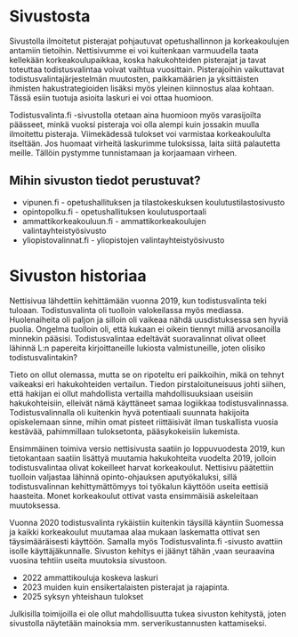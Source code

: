 # Sivustosta 
Sivustolla ilmoitetut pisterajat pohjautuvat opetushallinnon ja korkeakoulujen antamiin tietoihin. Nettisivumme ei voi kuitenkaan varmuudella taata kellekään korkeakoulupaikkaa, koska hakukohteiden pisterajat ja tavat toteuttaa todistusvalintaa voivat vaihtua vuosittain. Pisterajoihin vaikuttavat todistusvalintajärjestelmän muutosten, paikkamäärien ja yksittäisten ihmisten hakustrategioiden lisäksi myös yleinen kiinnostus alaa kohtaan. Tässä esiin tuotuja asioita laskuri ei voi ottaa huomioon.

Todistusvalinta.fi -sivustolla otetaan aina huomioon myös varasijoilta päässeet, minkä vuoksi pisteraja voi olla alempi kuin jossakin muulla ilmoitettu pisteraja. Viimekädessä tulokset voi varmistaa korkeakoululta itseltään. Jos huomaat virheitä laskurimme tuloksissa, laita siitä palautetta meille. Tällöin pystymme tunnistamaan ja korjaamaan virheen.


## Mihin sivuston tiedot perustuvat?  
- vipunen.fi - opetushallituksen ja tilastokeskuksen koulutustilastosivusto
- opintopolku.fi - opetushallituksen koulutusportaali
- ammattikorkeakouluun.fi - ammattikorkeakoulujen valintayhteistyösivusto
- yliopistovalinnat.fi - yliopistojen valintayhteistyösivusto  

# Sivuston historiaa
Nettisivua lähdettiin kehittämään vuonna 2019, kun todistusvalinta teki tuloaan. Todistusvalinta oli tuolloin valokeilassa myös mediassa. Huolenaiheita oli paljon ja silloin oli vaikeaa nähdä uusdistuksessa sen hyviä puolia. Ongelma tuolloin oli, että kukaan ei oikein tiennyt millä arvosanoilla minnekin pääsisi. Todistusvalintaa edeltävät suoravalinnat olivat olleet lähinnä L:n papereita kirjoittaneille lukiosta valmistuneille, joten olisiko todistusvalintakin?

Tieto on ollut olemassa, mutta se on ripoteltu eri paikkoihin, mikä on tehnyt vaikeaksi eri hakukohteiden vertailun. Tiedon pirstaloituneisuus johti siihen, että hakijan ei ollut mahdollista vertailla mahdollisuuksiaan useisiin hakukohteisiin, elleivät nämä käyttäneet samaa logiikkaa todistusvalinnassa. Todistusvalinnalla oli kuitenkin hyvä potentiaali suunnata hakijoita opiskelemaan sinne, mihin omat pisteet riittäisivät ilman tuskallista vuosia kestävää, pahimmillaan tuloksetonta, pääsykokeisiin lukemista.

Ensimmäinen toimiva versio nettisivusta saatiin jo loppuvuodesta 2019, kun tietokantaan saatiin lisättyä muutamia hakukohteita vuodelta 2019, jolloin todistusvalintaa olivat kokeilleet harvat korkeakoulut. Nettisivu päätettiin tuolloin valjastaa lähinnä opinto-ohjauksen aputyökaluksi, sillä todistusvalinnan kehittymättömyys toi työkalun käyttöön useita eettisiä haasteita. Monet korkeakoulut ottivat vasta ensimmäisiä askeleitaan muutoksessa.

Vuonna 2020 todistusvalinta rykäistiin kuitenkin täysillä käyntiin Suomessa ja kaikki korkeakoulut muutamaa alaa mukaan laskematta ottivat sen täysimääräisesti käyttöön. Samalla myös Todistusvalinta.fi -sivusto avattiin isolle käyttäjäkunnalle. Sivuston kehitys ei jäänyt tähän ,vaan seuraavina vuosina tehtiin useita muutoksia sivustoon.
- 2022 ammattikouluja koskeva laskuri
- 2023 muiden kuin ensikertalaisten pisterajat ja rajapinta. 
- 2025 syksyn yhteishaun tulokset 

Julkisilla toimijoilla ei ole ollut mahdollisuutta tukea sivuston kehitystä, joten sivustolla näytetään mainoksia mm. serverikustannusten kattamiseksi.